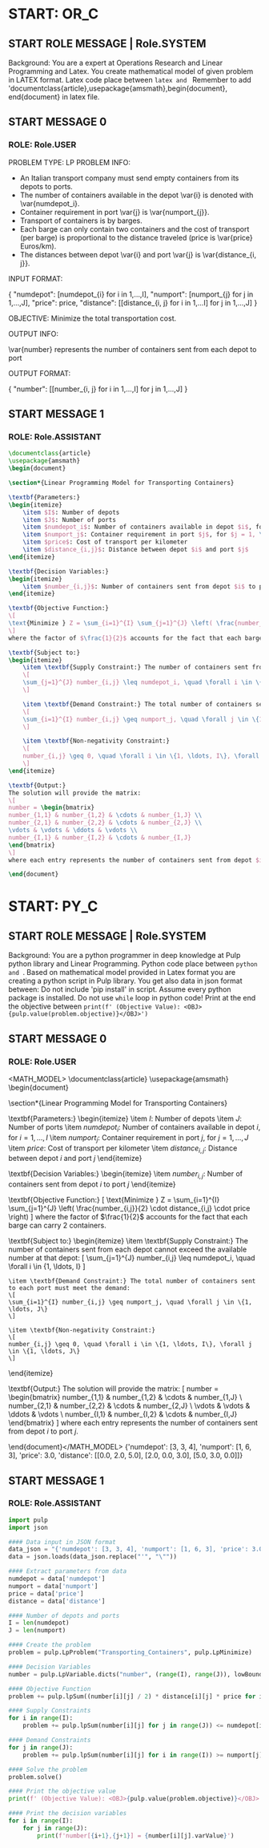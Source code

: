 # START: OR_C 
## START ROLE MESSAGE | Role.SYSTEM 
Background: You are a expert at Operations Research and Linear Programming and Latex. You create mathematical model of given problem in LATEX format. Latex code place between ```latex and ``` Remember to add 'documentclass{article},usepackage{amsmath},begin{document}, end{document} in latex file. 
## START MESSAGE 0 
### ROLE: Role.USER
<DESCRIPTION>
PROBLEM TYPE: LP
PROBLEM INFO:

- An Italian transport company must send empty containers from its depots to ports. 
- The number of containers available in the depot \var{i} is denoted with \var{numdepot_i}. 
- Container requirement in port \var{j} is \var{numport_{j}}. 
- Transport of containers is by barges. 
- Each barge can only contain two containers and the cost of transport (per barge) is proportional to the distance traveled (price is \var{price} Euros/km).
- The distances between depot \var{i} and port \var{j} is \var{distance_{i, j}}.

INPUT FORMAT:

{
	"numdepot": [numdepot_{i} for i in 1,...,I],
	"numport": [numport_{j} for j in 1,...,J],
	"price": price,
	"distance": [[distance_{i, j} for i in 1,...I] for j in 1,...,J]
}


OBJECTIVE: Minimize the total transportation cost.

OUTPUT INFO:

\var{number} represents the number of containers sent from each depot to port

OUTPUT FORMAT:

{
	"number": [[number_{i, j} for i in 1,...,I] for j in 1,...,J]
}
</DESCRIPTION>


## START MESSAGE 1 
### ROLE: Role.ASSISTANT
```latex
\documentclass{article}
\usepackage{amsmath}
\begin{document}

\section*{Linear Programming Model for Transporting Containers}

\textbf{Parameters:}
\begin{itemize}
    \item $I$: Number of depots
    \item $J$: Number of ports
    \item $numdepot_i$: Number of containers available in depot $i$, for $i = 1, \ldots, I$
    \item $numport_j$: Container requirement in port $j$, for $j = 1, \ldots, J$
    \item $price$: Cost of transport per kilometer 
    \item $distance_{i,j}$: Distance between depot $i$ and port $j$ 
\end{itemize}

\textbf{Decision Variables:}
\begin{itemize}
    \item $number_{i,j}$: Number of containers sent from depot $i$ to port $j$
\end{itemize}

\textbf{Objective Function:}
\[
\text{Minimize } Z = \sum_{i=1}^{I} \sum_{j=1}^{J} \left( \frac{number_{i,j}}{2} \cdot distance_{i,j} \cdot price \right)
\]
where the factor of $\frac{1}{2}$ accounts for the fact that each barge can carry 2 containers.

\textbf{Subject to:}
\begin{itemize}
    \item \textbf{Supply Constraint:} The number of containers sent from each depot cannot exceed the available number at that depot:
    \[
    \sum_{j=1}^{J} number_{i,j} \leq numdepot_i, \quad \forall i \in \{1, \ldots, I\}
    \]

    \item \textbf{Demand Constraint:} The total number of containers sent to each port must meet the demand:
    \[
    \sum_{i=1}^{I} number_{i,j} \geq numport_j, \quad \forall j \in \{1, \ldots, J\}
    \]

    \item \textbf{Non-negativity Constraint:}
    \[
    number_{i,j} \geq 0, \quad \forall i \in \{1, \ldots, I\}, \forall j \in \{1, \ldots, J\}
    \]
\end{itemize}

\textbf{Output:}
The solution will provide the matrix:
\[
number = \begin{bmatrix}
number_{1,1} & number_{1,2} & \cdots & number_{1,J} \\
number_{2,1} & number_{2,2} & \cdots & number_{2,J} \\
\vdots & \vdots & \ddots & \vdots \\
number_{I,1} & number_{I,2} & \cdots & number_{I,J}
\end{bmatrix}
\]
where each entry represents the number of containers sent from depot $i$ to port $j$.

\end{document}
```

# START: PY_C 
## START ROLE MESSAGE | Role.SYSTEM 
Background: You are a python programmer in deep knowledge at Pulp python library and Linear Programming. Python code place between ```python and ```. Based on mathematical model provided in Latex format you are creating a python script in Pulp library. You get also data in json format between: <DATA></DATA> Do not include 'pip install' in script. Assume every python package is installed. Do not use `while` loop in python code! Print at the end the objective between <OBJ></OBJ> `print(f' (Objective Value): <OBJ>{pulp.value(problem.objective)}</OBJ>')` 
## START MESSAGE 0 
### ROLE: Role.USER
<MATH_MODEL>
\documentclass{article}
\usepackage{amsmath}
\begin{document}

\section*{Linear Programming Model for Transporting Containers}

\textbf{Parameters:}
\begin{itemize}
    \item $I$: Number of depots
    \item $J$: Number of ports
    \item $numdepot_i$: Number of containers available in depot $i$, for $i = 1, \ldots, I$
    \item $numport_j$: Container requirement in port $j$, for $j = 1, \ldots, J$
    \item $price$: Cost of transport per kilometer 
    \item $distance_{i,j}$: Distance between depot $i$ and port $j$ 
\end{itemize}

\textbf{Decision Variables:}
\begin{itemize}
    \item $number_{i,j}$: Number of containers sent from depot $i$ to port $j$
\end{itemize}

\textbf{Objective Function:}
\[
\text{Minimize } Z = \sum_{i=1}^{I} \sum_{j=1}^{J} \left( \frac{number_{i,j}}{2} \cdot distance_{i,j} \cdot price \right)
\]
where the factor of $\frac{1}{2}$ accounts for the fact that each barge can carry 2 containers.

\textbf{Subject to:}
\begin{itemize}
    \item \textbf{Supply Constraint:} The number of containers sent from each depot cannot exceed the available number at that depot:
    \[
    \sum_{j=1}^{J} number_{i,j} \leq numdepot_i, \quad \forall i \in \{1, \ldots, I\}
    \]

    \item \textbf{Demand Constraint:} The total number of containers sent to each port must meet the demand:
    \[
    \sum_{i=1}^{I} number_{i,j} \geq numport_j, \quad \forall j \in \{1, \ldots, J\}
    \]

    \item \textbf{Non-negativity Constraint:}
    \[
    number_{i,j} \geq 0, \quad \forall i \in \{1, \ldots, I\}, \forall j \in \{1, \ldots, J\}
    \]
\end{itemize}

\textbf{Output:}
The solution will provide the matrix:
\[
number = \begin{bmatrix}
number_{1,1} & number_{1,2} & \cdots & number_{1,J} \\
number_{2,1} & number_{2,2} & \cdots & number_{2,J} \\
\vdots & \vdots & \ddots & \vdots \\
number_{I,1} & number_{I,2} & \cdots & number_{I,J}
\end{bmatrix}
\]
where each entry represents the number of containers sent from depot $i$ to port $j$.

\end{document}</MATH_MODEL>
<DATA>
{'numdepot': [3, 3, 4], 'numport': [1, 6, 3], 'price': 3.0, 'distance': [[0.0, 2.0, 5.0], [2.0, 0.0, 3.0], [5.0, 3.0, 0.0]]}</DATA>


## START MESSAGE 1 
### ROLE: Role.ASSISTANT
```python
import pulp
import json

#### Data input in JSON format
data_json = "{'numdepot': [3, 3, 4], 'numport': [1, 6, 3], 'price': 3.0, 'distance': [[0.0, 2.0, 5.0], [2.0, 0.0, 3.0], [5.0, 3.0, 0.0]]}"
data = json.loads(data_json.replace("'", "\""))

#### Extract parameters from data
numdepot = data['numdepot']
numport = data['numport']
price = data['price']
distance = data['distance']

#### Number of depots and ports
I = len(numdepot)
J = len(numport)

#### Create the problem
problem = pulp.LpProblem("Transporting_Containers", pulp.LpMinimize)

#### Decision Variables
number = pulp.LpVariable.dicts("number", (range(I), range(J)), lowBound=0, cat='Continuous')

#### Objective Function
problem += pulp.lpSum((number[i][j] / 2) * distance[i][j] * price for i in range(I) for j in range(J)), "Total Transportation Cost"

#### Supply Constraints
for i in range(I):
    problem += pulp.lpSum(number[i][j] for j in range(J)) <= numdepot[i], f"Supply_Constraint_{i}"

#### Demand Constraints
for j in range(J):
    problem += pulp.lpSum(number[i][j] for i in range(I)) >= numport[j], f"Demand_Constraint_{j}"

#### Solve the problem
problem.solve()

#### Print the objective value
print(f' (Objective Value): <OBJ>{pulp.value(problem.objective)}</OBJ>')

#### Print the decision variables
for i in range(I):
    for j in range(J):
        print(f'number[{i+1},{j+1}] = {number[i][j].varValue}')
```

